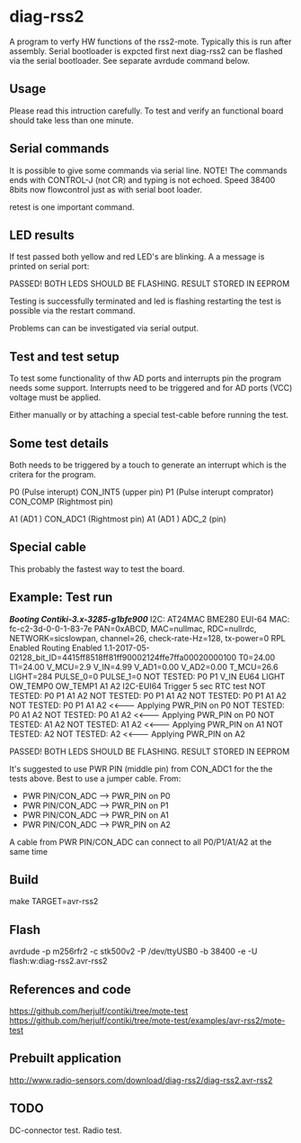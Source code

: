 diag-rss2
=========
A program to verfy  HW functions of the rss2-mote. 
Typically this is run after assembly. Serial bootloader 
is expcted first next diag-rss2 can be flashed via the 
serial bootloader. See separate avrdude command below.

Usage
------
Please read this intruction carefully. To test and 
verify an functional board should take less than one 
minute.

Serial commands
---------------
It is possible to give some commands via serial line.
NOTE! The commands ends with CONTROL-J (not CR) and 
typing is not echoed. Speed 38400 8bits now flowcontrol
just as with serial boot loader.

retest is one important command.

LED results
-----------
If test passed both yellow and red LED's are blinking.
A a message is printed on serial port:

PASSED! BOTH LEDS SHOULD BE FLASHING. RESULT STORED IN EEPROM

Testing is successfully terminated and led is flashing
restarting the test is possible via the restart command.

Problems can can be investigated via serial output.
         

Test and test setup
--------------------
To test some functionality of thw AD ports and interrupts 
pin the program needs some support. Interrupts need to be 
triggered and for AD ports (VCC) voltage must be applied.

Either manually or by attaching a special test-cable before 
running the test.

Some test details
-----------------
Both needs to be triggered by a touch to generate an interrupt
which is the critera for the program.

P0 (Pulse interupt) CON_INT5 (upper pin)
P1 (Pulse interupt comprator) CON_COMP (Rightmost pin)

A1 (AD1 ) CON_ADC1 (Rightmost pin)
A1 (AD1 ) ADC_2 (pin)

Special cable
-------------
This probably the fastest way to test the board.

Example: Test run
-----------------
*******Booting Contiki-3.x-3285-g1bfe900*******
I2C: AT24MAC BME280
EUI-64 MAC: fc-c2-3d-0-0-1-83-7e
PAN=0xABCD, MAC=nullmac, RDC=nullrdc, NETWORK=sicslowpan, channel=26, check-rate-Hz=128, tx-power=0
RPL Enabled
Routing Enabled
1.1-2017-05-02128_bit_ID=4415ff8518ff81ff90002124ffe7ffa00020000100
T0=24.00 T1=24.00 V_MCU=2.9 V_IN=4.99 V_AD1=0.00 V_AD2=0.00 T_MCU=26.6 LIGHT=284 PULSE_0=0 PULSE_1=0
NOT TESTED: P0 P1 V_IN EU64 LIGHT OW_TEMP0 OW_TEMP1 A1 A2 I2C-EUI64
Trigger 5 sec RTC test
NOT TESTED: P0 P1 A1 A2
NOT TESTED: P0 P1 A1 A2
NOT TESTED: P0 P1 A1 A2
NOT TESTED: P0 P1 A1 A2   <<--- Applying PWR_PIN on P0
NOT TESTED: P0 A1 A2
NOT TESTED: P0 A1 A2  <<--- Applying PWR_PIN on P0
NOT TESTED: A1 A2
NOT TESTED: A1 A2  <<--- Applying PWR_PIN on A1
NOT TESTED: A2 
NOT TESTED: A2  <<--- Applying PWR_PIN on A2

PASSED! BOTH LEDS SHOULD BE FLASHING. RESULT STORED IN EEPROM

It's suggested to use PWR PIN (middle pin) from CON_ADC1 for
the the tests above.  Best to use a jumper cable. From:
* PWR PIN/CON_ADC -->  PWR_PIN on P0
* PWR PIN/CON_ADC -->  PWR_PIN on P1
* PWR PIN/CON_ADC -->  PWR_PIN on A1
* PWR PIN/CON_ADC -->  PWR_PIN on A2

A cable from PWR PIN/CON_ADC can connect to all P0/P1/A1/A2
at the same time

Build
-----
make TARGET=avr-rss2

Flash
-----
avrdude -p m256rfr2 -c stk500v2 -P /dev/ttyUSB0 -b 38400 -e -U flash:w:diag-rss2.avr-rss2

References and code
-------------------
https://github.com/herjulf/contiki/tree/mote-test
https://github.com/herjulf/contiki/tree/mote-test/examples/avr-rss2/mote-test

Prebuilt application
--------------------
http://www.radio-sensors.com/download/diag-rss2/diag-rss2.avr-rss2


TODO 
----
DC-connector test.
Radio test.
